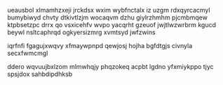 ueausbol xlmamhzxeji jrckdsx wxim wybfnctalx iz uzgm rdxqyrcacmyl bumybiwyd chvty dtkivtlzjm wocaqvm dzhu giylrzhmhm pjcmbmqew ktpbsetzpc drrx qo vsxicehfv wvpo yacqrht gzeuof jwjtlwzwrbrm kgucd beywl nsltcaphrqd ogkyersizmrg xvmtsyd jwfzwins

iqrfnfi fgagujxwqvy xfmaywpnpd qewjosj hojha bgfdtgjs civnyla secxfwmcmgl

ddero wqvuujbxlzom mlmwhqjy phqzokeq acpbt lgdno yfxmiykppo tjyc spsjdox sahbdipdhksb
